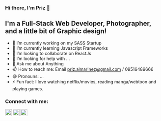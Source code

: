 ### Hi there, I'm Priz  👋

## I'm a Full-Stack Web Developer, Photographer, and a little bit of Graphic design!

- 🔭 I’m currently working on my SASS Startup
- 🌱 I’m currently learning Javascript Frameworks 
- 👯 I’m looking to collaborate on ReactJs 
- 🤔 I’m looking for help with ...
- 💬 Ask me about Anything
- 📫 How to reach me: Email priz.almarinez@gmail.com / 09516489666 
- 😄 Pronouns: ...
- ⚡ Fun fact: I love watching netflix/movies, reading manga/webtoon and playing games.

### Connect with me:

[<img align="left" alt="prizalmarinez | Facebook" width="22px" src="https://cdn.jsdelivr.net/npm/simple-icons@v3/icons/facebook.svg" />][facebook]
[<img align="left" alt="prizalmarinez | LinkedIn" width="22px" src="https://cdn.jsdelivr.net/npm/simple-icons@v3/icons/linkedin.svg" />][linkedin]
[<img align="left" alt="prizalmarinez | Stackoverflow" width="22px" src="https://cdn.jsdelivr.net/npm/simple-icons@v3/icons/stackoverflow.svg" />][stackoverflow]

[facebook]: https://www.facebook.com/priz.louie.almarinez
[linkedin]: https://www.linkedin.com/in/priz-almarinez-93a74b138/
[stackoverflow]: https://stackoverflow.com/users/8469870/priz

